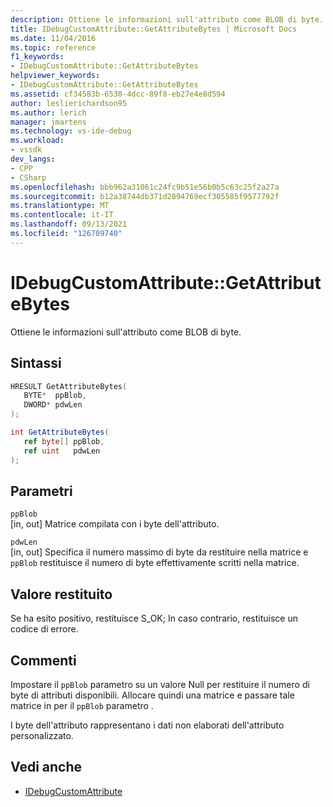 ```yaml
---
description: Ottiene le informazioni sull'attributo come BLOB di byte.
title: IDebugCustomAttribute::GetAttributeBytes | Microsoft Docs
ms.date: 11/04/2016
ms.topic: reference
f1_keywords:
- IDebugCustomAttribute::GetAttributeBytes
helpviewer_keywords:
- IDebugCustomAttribute::GetAttributeBytes
ms.assetid: cf34583b-6530-4dcc-89f8-eb27e4e8d594
author: leslierichardson95
ms.author: lerich
manager: jmartens
ms.technology: vs-ide-debug
ms.workload:
- vssdk
dev_langs:
- CPP
- CSharp
ms.openlocfilehash: bbb962a31061c24fc9b51e56b0b5c63c25f2a27a
ms.sourcegitcommit: b12a38744db371d2894769ecf305585f9577792f
ms.translationtype: MT
ms.contentlocale: it-IT
ms.lasthandoff: 09/13/2021
ms.locfileid: "126709740"
---
```

# <a name="idebugcustomattributegetattributebytes"></a>IDebugCustomAttribute::GetAttributeBytes
Ottiene le informazioni sull'attributo come BLOB di byte.

## <a name="syntax"></a>Sintassi

```cpp
HRESULT GetAttributeBytes( 
   BYTE*  ppBlob,
   DWORD* pdwLen
);
```

```csharp
int GetAttributeBytes(
   ref byte[] ppBlob,
   ref uint   pdwLen
);
```

## <a name="parameters"></a>Parametri
`ppBlob`\
[in, out] Matrice compilata con i byte dell'attributo.

`pdwLen`\
[in, out] Specifica il numero massimo di byte da restituire nella matrice e `ppBlob` restituisce il numero di byte effettivamente scritti nella matrice.

## <a name="return-value"></a>Valore restituito
 Se ha esito positivo, restituisce S_OK; In caso contrario, restituisce un codice di errore.

## <a name="remarks"></a>Commenti
 Impostare il `ppBlob` parametro su un valore Null per restituire il numero di byte di attributi disponibili. Allocare quindi una matrice e passare tale matrice in per il `ppBlob` parametro .

 I byte dell'attributo rappresentano i dati non elaborati dell'attributo personalizzato.

## <a name="see-also"></a>Vedi anche
- [IDebugCustomAttribute](../../../extensibility/debugger/reference/idebugcustomattribute.md)
